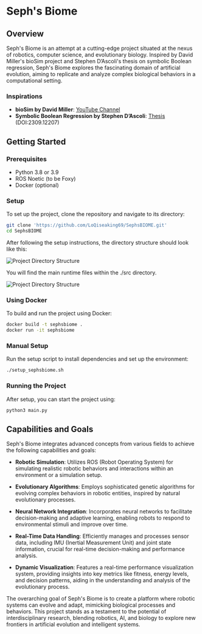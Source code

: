 
# Seph's Biome

## Overview

Seph's Biome is an attempt at a cutting-edge project situated at the nexus of robotics, computer science, and evolutionary biology. Inspired by David Miller's bioSim project and Stephen D’Ascoli's thesis on symbolic Boolean regression, Seph's Biome explores the fascinating domain of artificial evolution, aiming to replicate and analyze complex biological behaviors in a computational setting.

### Inspirations
- **bioSim by David Miller**: [YouTube Channel](https://youtube.com/@davidrandallmiller?si=kAktZ_CpiCddPpU1)
- **Symbolic Boolean Regression by Stephen D’Ascoli**: [Thesis](https://sdascoli.github.io/) (DOI:2309.12207)

## Getting Started

### Prerequisites
- Python 3.8 or 3.9
- ROS Noetic (to be Foxy)
- Docker (optional)

### Setup
To set up the project, clone the repository and navigate to its directory:

```bash
git clone 'https://github.com/LoQiseaking69/SephsBIOME.git'
cd SephsBIOME
```

After following the setup instructions, the directory structure should look like this:

![Project Directory Structure](https://github.com/LoQiseaking69/SephsBIOME/blob/master/Docs/IMG_4622.jpg)

You will find the main runtime files within the ./src directory.

![Project Directory Structure](https://github.com/LoQiseaking69/SephsBIOME/blob/master/Docs/IMG_4617.jpg)

### Using Docker
To build and run the project using Docker:

```bash
docker build -t sephsbiome .
docker run -it sephsbiome
```

### Manual Setup
Run the setup script to install dependencies and set up the environment:

```bash
./setup_sephsbiome.sh
```

### Running the Project
After setup, you can start the project using:

```bash
python3 main.py
```

## Capabilities and Goals

Seph's Biome integrates advanced concepts from various fields to achieve the following capabilities and goals:

- **Robotic Simulation**: Utilizes ROS (Robot Operating System) for simulating realistic robotic behaviors and interactions within an environment or a simulation setup.
  
- **Evolutionary Algorithms**: Employs sophisticated genetic algorithms for evolving complex behaviors in robotic entities, inspired by natural evolutionary processes.
  
- **Neural Network Integration**: Incorporates neural networks to facilitate decision-making and adaptive learning, enabling robots to respond to environmental stimuli and improve over time.
  
- **Real-Time Data Handling**: Efficiently manages and processes sensor data, including IMU (Inertial Measurement Unit) and joint state information, crucial for real-time decision-making and performance analysis.

- **Dynamic Visualization**: Features a real-time performance visualization system, providing insights into key metrics like fitness, energy levels, and decision patterns, aiding in the understanding and analysis of the evolutionary process.

The overarching goal of Seph's Biome is to create a platform where robotic systems can evolve and adapt, mimicking biological processes and behaviors. This project stands as a testament to the potential of interdisciplinary research, blending robotics, AI, and biology to explore new frontiers in artificial evolution and intelligent systems.
